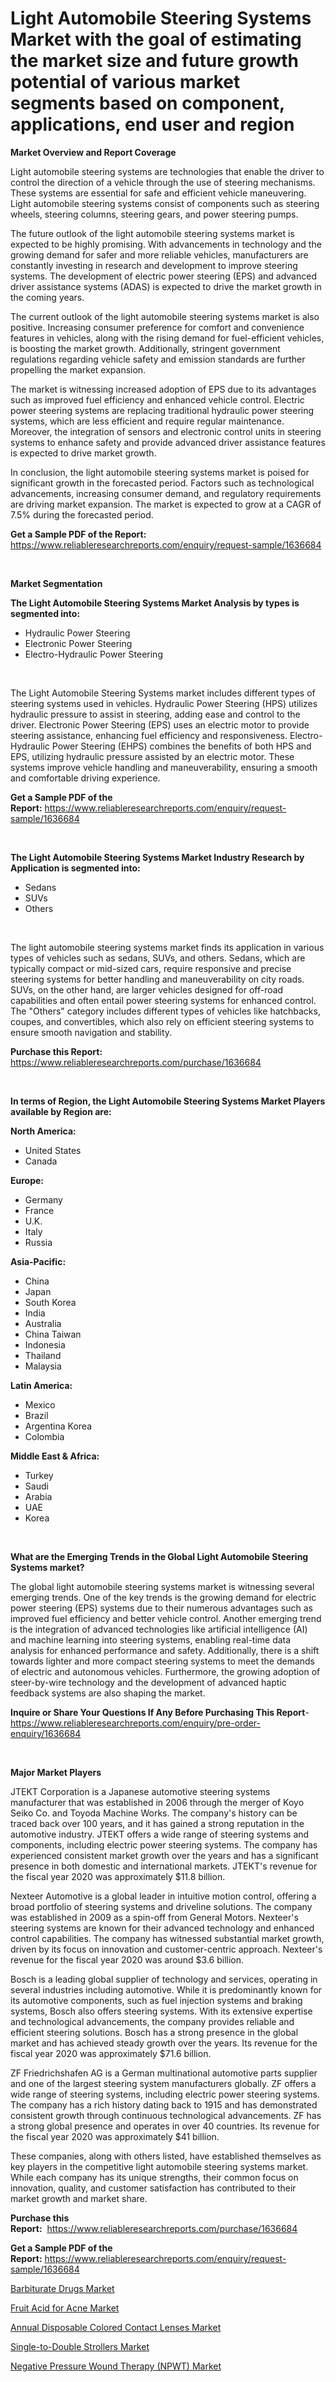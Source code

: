 <p><h1>Light Automobile Steering Systems Market with the goal of estimating the market size and future growth potential of various market segments based on component, applications, end user and region</h1></p><p><strong>Market Overview and Report Coverage</strong></p>
<p><p>Light automobile steering systems are technologies that enable the driver to control the direction of a vehicle through the use of steering mechanisms. These systems are essential for safe and efficient vehicle maneuvering. Light automobile steering systems consist of components such as steering wheels, steering columns, steering gears, and power steering pumps.</p><p>The future outlook of the light automobile steering systems market is expected to be highly promising. With advancements in technology and the growing demand for safer and more reliable vehicles, manufacturers are constantly investing in research and development to improve steering systems. The development of electric power steering (EPS) and advanced driver assistance systems (ADAS) is expected to drive the market growth in the coming years.</p><p>The current outlook of the light automobile steering systems market is also positive. Increasing consumer preference for comfort and convenience features in vehicles, along with the rising demand for fuel-efficient vehicles, is boosting the market growth. Additionally, stringent government regulations regarding vehicle safety and emission standards are further propelling the market expansion.</p><p>The market is witnessing increased adoption of EPS due to its advantages such as improved fuel efficiency and enhanced vehicle control. Electric power steering systems are replacing traditional hydraulic power steering systems, which are less efficient and require regular maintenance. Moreover, the integration of sensors and electronic control units in steering systems to enhance safety and provide advanced driver assistance features is expected to drive market growth.</p><p>In conclusion, the light automobile steering systems market is poised for significant growth in the forecasted period. Factors such as technological advancements, increasing consumer demand, and regulatory requirements are driving market expansion. The market is expected to grow at a CAGR of 7.5% during the forecasted period.</p></p>
<p><strong>Get a Sample PDF of the Report:</strong> <a href="https://www.reliableresearchreports.com/enquiry/request-sample/1636684">https://www.reliableresearchreports.com/enquiry/request-sample/1636684</a></p>
<p>&nbsp;</p>
<p><strong>Market Segmentation</strong></p>
<p><strong>The Light Automobile Steering Systems Market Analysis by types is segmented into:</strong></p>
<p><ul><li>Hydraulic Power Steering</li><li>Electronic Power Steering</li><li>Electro-Hydraulic Power Steering</li></ul></p>
<p>&nbsp;</p>
<p><p>The Light Automobile Steering Systems market includes different types of steering systems used in vehicles. Hydraulic Power Steering (HPS) utilizes hydraulic pressure to assist in steering, adding ease and control to the driver. Electronic Power Steering (EPS) uses an electric motor to provide steering assistance, enhancing fuel efficiency and responsiveness. Electro-Hydraulic Power Steering (EHPS) combines the benefits of both HPS and EPS, utilizing hydraulic pressure assisted by an electric motor. These systems improve vehicle handling and maneuverability, ensuring a smooth and comfortable driving experience.</p></p>
<p><strong>Get a Sample PDF of the Report:</strong>&nbsp;<a href="https://www.reliableresearchreports.com/enquiry/request-sample/1636684">https://www.reliableresearchreports.com/enquiry/request-sample/1636684</a></p>
<p>&nbsp;</p>
<p><strong>The Light Automobile Steering Systems Market Industry Research by Application is segmented into:</strong></p>
<p><ul><li>Sedans</li><li>SUVs</li><li>Others</li></ul></p>
<p>&nbsp;</p>
<p><p>The light automobile steering systems market finds its application in various types of vehicles such as sedans, SUVs, and others. Sedans, which are typically compact or mid-sized cars, require responsive and precise steering systems for better handling and maneuverability on city roads. SUVs, on the other hand, are larger vehicles designed for off-road capabilities and often entail power steering systems for enhanced control. The "Others" category includes different types of vehicles like hatchbacks, coupes, and convertibles, which also rely on efficient steering systems to ensure smooth navigation and stability.</p></p>
<p><strong>Purchase this Report:</strong>&nbsp; <a href="https://www.reliableresearchreports.com/purchase/1636684">https://www.reliableresearchreports.com/purchase/1636684</a></p>
<p>&nbsp;</p>
<p><strong>In terms of Region, the Light Automobile Steering Systems Market Players available by Region are:</strong></p>
<p>
    <p> <strong> North America: </strong>
        <ul>
            <li>United States</li>
            <li>Canada</li>
        </ul>
        </p> 
    <p> <strong> Europe: </strong>
        <ul>
            <li>Germany</li>
            <li>France</li>
            <li>U.K.</li>
            <li>Italy</li>
            <li>Russia</li>
        </ul>
        </p> 
    <p> <strong> Asia-Pacific: </strong>
        <ul>
            <li>China</li>
            <li>Japan</li>
            <li>South Korea</li>
            <li>India</li>
            <li>Australia</li>
            <li>China Taiwan</li>
            <li>Indonesia</li>
            <li>Thailand</li>
            <li>Malaysia</li>
        </ul>
        </p> 
    <p> <strong> Latin America: </strong>
        <ul>
            <li>Mexico</li>
            <li>Brazil</li>
            <li>Argentina Korea</li>
            <li>Colombia</li>
        </ul>
        </p> 
    <p> <strong> Middle East & Africa: </strong>
        <ul>
            <li>Turkey</li>
            <li>Saudi</li>
            <li>Arabia</li>
            <li>UAE</li>
            <li>Korea</li>
        </ul>
    </p>
    </p>
<p>&nbsp;</p>
<p><strong>What are the Emerging Trends in the Global Light Automobile Steering Systems market?</strong></p>
<p><p>The global light automobile steering systems market is witnessing several emerging trends. One of the key trends is the growing demand for electric power steering (EPS) systems due to their numerous advantages such as improved fuel efficiency and better vehicle control. Another emerging trend is the integration of advanced technologies like artificial intelligence (AI) and machine learning into steering systems, enabling real-time data analysis for enhanced performance and safety. Additionally, there is a shift towards lighter and more compact steering systems to meet the demands of electric and autonomous vehicles. Furthermore, the growing adoption of steer-by-wire technology and the development of advanced haptic feedback systems are also shaping the market.</p></p>
<p><strong>Inquire or Share Your Questions If Any Before Purchasing This Report</strong>- <a href="https://www.reliableresearchreports.com/enquiry/pre-order-enquiry/1636684">https://www.reliableresearchreports.com/enquiry/pre-order-enquiry/1636684</a></p>
<p>&nbsp;</p>
<p><strong>Major Market Players</strong></p>
<p><p>JTEKT Corporation is a Japanese automotive steering systems manufacturer that was established in 2006 through the merger of Koyo Seiko Co. and Toyoda Machine Works. The company's history can be traced back over 100 years, and it has gained a strong reputation in the automotive industry. JTEKT offers a wide range of steering systems and components, including electric power steering systems. The company has experienced consistent market growth over the years and has a significant presence in both domestic and international markets. JTEKT's revenue for the fiscal year 2020 was approximately $11.8 billion.</p><p>Nexteer Automotive is a global leader in intuitive motion control, offering a broad portfolio of steering systems and driveline solutions. The company was established in 2009 as a spin-off from General Motors. Nexteer's steering systems are known for their advanced technology and enhanced control capabilities. The company has witnessed substantial market growth, driven by its focus on innovation and customer-centric approach. Nexteer's revenue for the fiscal year 2020 was around $3.6 billion.</p><p>Bosch is a leading global supplier of technology and services, operating in several industries including automotive. While it is predominantly known for its automotive components, such as fuel injection systems and braking systems, Bosch also offers steering systems. With its extensive expertise and technological advancements, the company provides reliable and efficient steering solutions. Bosch has a strong presence in the global market and has achieved steady growth over the years. Its revenue for the fiscal year 2020 was approximately $71.6 billion.</p><p>ZF Friedrichshafen AG is a German multinational automotive parts supplier and one of the largest steering system manufacturers globally. ZF offers a wide range of steering systems, including electric power steering systems. The company has a rich history dating back to 1915 and has demonstrated consistent growth through continuous technological advancements. ZF has a strong global presence and operates in over 40 countries. Its revenue for the fiscal year 2020 was approximately $41 billion.</p><p>These companies, along with others listed, have established themselves as key players in the competitive light automobile steering systems market. While each company has its unique strengths, their common focus on innovation, quality, and customer satisfaction has contributed to their market growth and market share.</p></p>
<p><strong>Purchase this Report:</strong>&nbsp;&nbsp;<a href="https://www.reliableresearchreports.com/purchase/1636684">https://www.reliableresearchreports.com/purchase/1636684</a></p>
<p></p>
<p><strong>Get a Sample PDF of the Report:</strong>&nbsp;<a href="https://www.reliableresearchreports.com/enquiry/request-sample/1636684">https://www.reliableresearchreports.com/enquiry/request-sample/1636684</a></p>
<p><p><a href="https://medium.com/@dennismurphy47/barbiturate-drugs-market-furnishes-information-on-market-share-market-trends-and-market-growth-f03875f8d8c4">Barbiturate Drugs Market</a></p><p><a href="https://www.linkedin.com/pulse/fruit-acid-acne-market-research-report-provides-thorough-l3lve/">Fruit Acid for Acne Market</a></p><p><a href="https://www.linkedin.com/pulse/annual-disposable-colored-contact-lenses-market-research-d0o6c/">Annual Disposable Colored Contact Lenses Market</a></p><p><a href="https://www.linkedin.com/pulse/single-to-double-strollers-market-size-growth-forecast-5hmoc/">Single-to-Double Strollers Market</a></p><p><a href="https://medium.com/@vincentalvarez1980/negative-pressure-wound-therapy-npwt-market-report-reveals-the-latest-trends-and-growth-5d51c8355fce">Negative Pressure Wound Therapy (NPWT) Market</a></p></p>